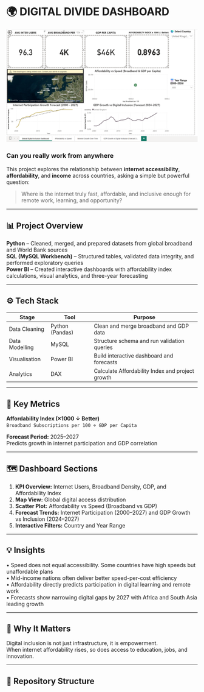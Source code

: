 # 🌍 DIGITAL DIVIDE DASHBOARD

![Dashboard Preview](images/Global_Ditital_inclusion_dashboard.png)


### Can you really work from anywhere

This project explores the relationship between **internet accessibility**, **affordability**, and **income** across countries, asking a simple but powerful question:

> Where is the internet truly fast, affordable, and inclusive enough for remote work, learning, and opportunity?

---

## 📊 Project Overview

**Python** – Cleaned, merged, and prepared datasets from global broadband and World Bank sources  
**SQL (MySQL Workbench)** – Structured tables, validated data integrity, and performed exploratory queries  
**Power BI** – Created interactive dashboards with affordability index calculations, visual analytics, and three-year forecasting  

---

## ⚙️ Tech Stack

| Stage | Tool | Purpose |
|--------|------|----------|
| Data Cleaning | Python (Pandas) | Clean and merge broadband and GDP data |
| Data Modelling | MySQL | Structure schema and run validation queries |
| Visualisation | Power BI | Build interactive dashboard and forecasts |
| Analytics | DAX | Calculate Affordability Index and project growth |

---

## 🧮 Key Metrics

**Affordability Index (×1000 ↓ Better)**  
`Broadband Subscriptions per 100 ÷ GDP per Capita`

**Forecast Period:** 2025–2027  
Predicts growth in internet participation and GDP correlation  

---

## 🗺️ Dashboard Sections

1. **KPI Overview:** Internet Users, Broadband Density, GDP, and Affordability Index  
2. **Map View:** Global digital access distribution  
3. **Scatter Plot:** Affordability vs Speed (Broadband vs GDP)  
4. **Forecast Trends:** Internet Participation (2000–2027) and GDP Growth vs Inclusion (2024–2027)  
5. **Interactive Filters:** Country and Year Range  

---

## 💡 Insights

• Speed does not equal accessibility. Some countries have high speeds but unaffordable plans  
• Mid-income nations often deliver better speed-per-cost efficiency  
• Affordability directly predicts participation in digital learning and remote work  
• Forecasts show narrowing digital gaps by 2027 with Africa and South Asia leading growth  

---

## 🧠 Why It Matters

Digital inclusion is not just infrastructure, it is empowerment.  
When internet affordability rises, so does access to education, jobs, and innovation.  

---

## 📂 Repository Structure

